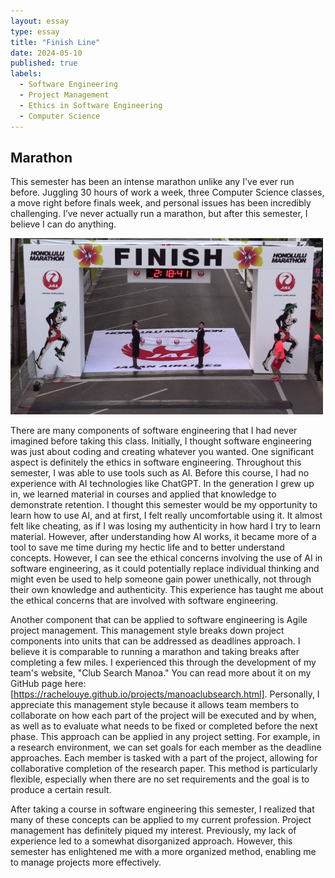 ```yaml
---
layout: essay
type: essay
title: "Finish Line"
date: 2024-05-10
published: true
labels:
  - Software Engineering
  - Project Management
  - Ethics in Software Engineering
  - Computer Science
---
```


## Marathon

This semester has been an intense marathon unlike any I've ever run before. Juggling 30 hours of work a week, three Computer Science classes, a move right before finals week, and personal issues has been incredibly challenging. I’ve never actually run a marathon, but after this semester, I believe I can do anything.

<div class="text-center p-4">
  <img width="500px" src="/img/finish.jpg" class="img-thumbnail" >
</div>

There are many components of software engineering that I had never imagined before taking this class. Initially, I thought software engineering was just about coding and creating whatever you wanted. One significant aspect is definitely the ethics in software engineering. Throughout this semester, I was able to use tools such as AI. Before this course, I had no experience with AI technologies like ChatGPT. In the generation I grew up in, we learned material in courses and applied that knowledge to demonstrate retention. I thought this semester would be my opportunity to learn how to use AI, and at first, I felt really uncomfortable using it. It almost felt like cheating, as if I was losing my authenticity in how hard I try to learn material. However, after understanding how AI works, it became more of a tool to save me time during my hectic life and to better understand concepts. However, I can see the ethical concerns involving the use of AI in software engineering, as it could potentially replace individual thinking and might even be used to help someone gain power unethically, not through their own knowledge and authenticity. This experience has taught me about the ethical concerns that are involved with software engineering.

Another component that can be applied to software engineering is Agile project management. This management style breaks down project components into units that can be addressed as deadlines approach. I believe it is comparable to running a marathon and taking breaks after completing a few miles. I experienced this through the development of my team's website, "Club Search Manoa." You can read more about it on my GitHub page here: [https://rachelouye.github.io/projects/manoaclubsearch.html]. Personally, I appreciate this management style because it allows team members to collaborate on how each part of the project will be executed and by when, as well as to evaluate what needs to be fixed or completed before the next phase. This approach can be applied in any project setting. For example, in a research environment, we can set goals for each member as the deadline approaches. Each member is tasked with a part of the project, allowing for collaborative completion of the research paper. This method is particularly flexible, especially when there are no set requirements and the goal is to produce a certain result.

After taking a course in software engineering this semester, I realized that many of these concepts can be applied to my current profession. Project management has definitely piqued my interest. Previously, my lack of experience led to a somewhat disorganized approach. However, this semester has enlightened me with a more organized method, enabling me to manage projects more effectively.
